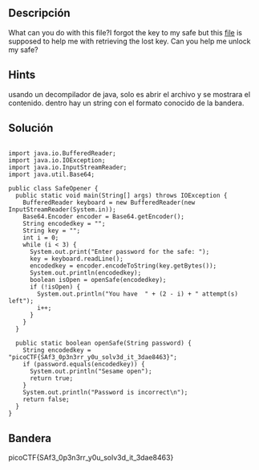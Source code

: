 ## Descripción 
What can you do with this file?I forgot the key to my safe but this [file](https://artifacts.picoctf.net/c/286/SafeOpener.class) is supposed to help me with retrieving the lost key. Can you help me unlock my safe?

## Hints

usando un decompilador de java, solo es abrir el archivo y se mostrara el contenido. dentro hay un string con el formato conocido de la bandera.

## Solución
```

import java.io.BufferedReader;  
import java.io.IOException;  
import java.io.InputStreamReader;  
import java.util.Base64;  
  
public class SafeOpener {  
  public static void main(String[] args) throws IOException {  
    BufferedReader keyboard = new BufferedReader(new InputStreamReader(System.in));  
    Base64.Encoder encoder = Base64.getEncoder();  
    String encodedkey = "";  
    String key = "";  
    int i = 0;  
    while (i < 3) {  
      System.out.print("Enter password for the safe: ");  
      key = keyboard.readLine();  
      encodedkey = encoder.encodeToString(key.getBytes());  
      System.out.println(encodedkey);  
      boolean isOpen = openSafe(encodedkey);  
      if (!isOpen) {  
        System.out.println("You have  " + (2 - i) + " attempt(s) left");  
        i++;  
      }   
    }   
  }  
    
  public static boolean openSafe(String password) {  
    String encodedkey = "picoCTF{SAf3_0p3n3rr_y0u_solv3d_it_3dae8463}";  
    if (password.equals(encodedkey)) {  
      System.out.println("Sesame open");  
      return true;  
    }   
    System.out.println("Password is incorrect\n");  
    return false;  
  }  
}
```


## Bandera

picoCTF{SAf3_0p3n3rr_y0u_solv3d_it_3dae8463}